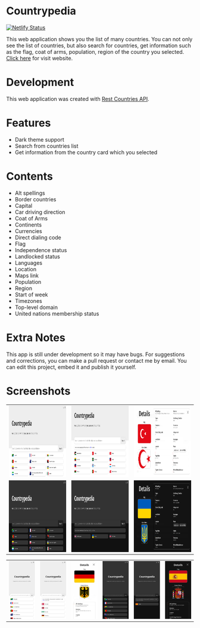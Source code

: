 # Countrypedia

[![Netlify Status](https://api.netlify.com/api/v1/badges/3942ad82-ee34-40dd-8abc-4e586e4e6039/deploy-status)](https://app.netlify.com/sites/simplecountrypedia/deploys)

This web application shows you the list of many countries. You can not only see the list of countries, but also search for countries, get information such as the flag, coat of arms, population, region of the country you selected. [Click here](https://simplecountrypedia.netlify.app) for visit website.

# Development

This web application was created with [Rest Countries API](https://restcountries.com/).

# Features

- Dark theme support
- Search from countries list
- Get information from the country card which you selected

# Contents

- Alt spellings
- Border countries
- Capital
- Car driving direction
- Coat of Arms
- Continents
- Currencies
- Direct dialing code
- Flag
- Independence status
- Landlocked status
- Languages
- Location
- Maps link
- Population
- Region
- Start of week
- Timezones
- Top-level domain
- United nations membership status

# Extra Notes

This app is still under development so it may have bugs. For suggestions and corrections, you can make a pull request or contact me by email. You can edit this project, embed it and publish it yourself.

# Screenshots

<table>
  <tr>
    <td><img src="./src/assets/cp-overview-light-lg.png" alt="cp-overview-light-lg" width = 341.5px height = 192px /></td>
    <td><img src="./src/assets/cp-search-light-lg.png" alt="cp-search-light-lg" width = 341.5px height = 192px /></td>
    <td><img src="./src/assets/cp-details-light-lg.png" alt="cp-details-light-lg" width = 341.5px height = 192px /></td>
  </tr> 
  <tr>
    <td><img src="./src/assets/cp-overview-dark-lg.png" alt="cp-overview-light-lg" width = 341.5px height = 192px /></td>
    <td><img src="./src/assets/cp-search-dark-lg.png" alt="cp-search-light-lg" width = 341.5px height = 192px /></td>
    <td><img src="./src/assets/cp-details-dark-lg.png" alt="cp-details-light-lg" width = 341.5px height = 192px /></td>
  </tr>
</table>
<table>
  <tr>
    <td><img src="./src/assets/cp-overview-light-sm.png" alt="cp-overview-light-lg" width = 170.75px /></td>
    <td><img src="./src/assets/cp-search-light-sm.png" alt="cp-search-light-lg" width = 170.75px /></td>
    <td><img src="./src/assets/cp-details-light-sm.png" alt="cp-details-light-lg" width = 170.75px /></td>
    <td><img src="./src/assets/cp-overview-dark-sm.png" alt="cp-overview-light-lg" width = 170.75px /></td>
    <td><img src="./src/assets/cp-search-dark-sm.png" alt="cp-search-light-lg" width = 170.75px /></td>
    <td><img src="./src/assets/cp-details-dark-sm.png" alt="cp-details-light-lg" width = 170.75px /></td>
  </tr>
</table>
